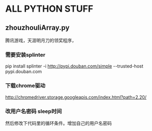 # ALL PYTHON STUFF
## zhouzhouliArray.py
腾讯游戏，天涯明月刀的领奖程序，
### 需要安装splinter
pip install splinter -i http://pypi.douban.com/simple --trusted-host pypi.douban.com
### 下载chrome驱动
http://chromedriver.storage.googleapis.com/index.html?path=2.20/
### 改用户名密码 sleep时间
然后修改下代码里的循环条件。增加自己的用户名密码
